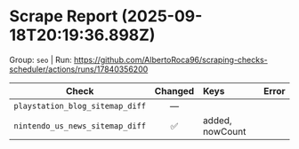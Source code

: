 # Scrape Report (2025-09-18T20:19:36.898Z)

Group: `seo`  |  Run: https://github.com/AlbertoRoca96/scraping-checks-scheduler/actions/runs/17840356200

| Check | Changed | Keys | Error |
|---|:---:|:--|:--|
| `playstation_blog_sitemap_diff` | — |  |  |
| `nintendo_us_news_sitemap_diff` | ✅ | added, nowCount |  |
